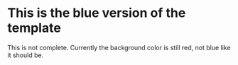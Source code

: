 # This is the blue version of the template

This is not complete. Currently the background color is still red, not blue like it should be.

